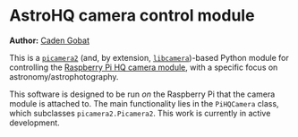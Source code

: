 # AstroHQ camera control module

**Author:** [Caden Gobat](https://github.com/cgobat)

This is a [`picamera2`](https://github.com/raspberrypi/picamera2) (and, by extension, [`libcamera`](https://libcamera.org/))-based Python module for controlling the [Raspberry Pi HQ camera module](https://www.raspberrypi.com/products/raspberry-pi-high-quality-camera/), with a specific focus on astronomy/astrophotography.

This software is designed to be run *on* the Raspberry Pi that the camera module is attached to. The main functionality lies in the `PiHQCamera` class, which subclasses `picamera2.Picamera2`. This work is currently in active development.